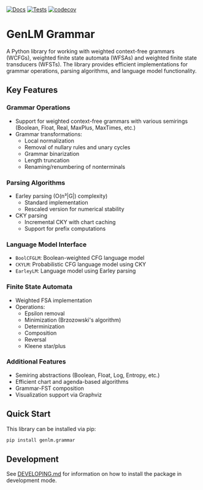 [![Docs](https://github.com/genlm/grammar/actions/workflows/docs.yml/badge.svg)](https://genlm.github.io/grammar/)
[![Tests](https://github.com/genlm/grammar/actions/workflows/pytest.yml/badge.svg)](https://genlm.github.io/grammar/actions/workflows/pytest.yml)
[![codecov](https://codecov.io/github/genlm/grammar/graph/badge.svg?token=TQBAQ1uA6y)](https://codecov.io/github/genlm/grammar)

# GenLM Grammar

A Python library for working with weighted context-free grammars (WCFGs), weighted finite state automata (WFSAs) and weighted finite state transducers (WFSTs). The library provides efficient implementations for grammar operations, parsing algorithms, and language model functionality.

## Key Features

### Grammar Operations
- Support for weighted context-free grammars with various semirings (Boolean, Float, Real, MaxPlus, MaxTimes, etc.)
- Grammar transformations:
  - Local normalization
  - Removal of nullary rules and unary cycles
  - Grammar binarization
  - Length truncation
  - Renaming/renumbering of nonterminals

### Parsing Algorithms
- Earley parsing (O(n³|G|) complexity)
  - Standard implementation
  - Rescaled version for numerical stability
- CKY parsing
  - Incremental CKY with chart caching
  - Support for prefix computations

### Language Model Interface
- `BoolCFGLM`: Boolean-weighted CFG language model
- `CKYLM`: Probabilistic CFG language model using CKY
- `EarleyLM`: Language model using Earley parsing

### Finite State Automata
- Weighted FSA implementation
- Operations:
  - Epsilon removal
  - Minimization (Brzozowski's algorithm)
  - Determinization
  - Composition
  - Reversal
  - Kleene star/plus

### Additional Features
- Semiring abstractions (Boolean, Float, Log, Entropy, etc.)
- Efficient chart and agenda-based algorithms
- Grammar-FST composition
- Visualization support via Graphviz

## Quick Start

This library can be installed via pip:

```bash
pip install genlm.grammar
```

## Development

See [DEVELOPING.md](DEVELOPING.md) for information on how to install the package in development mode.